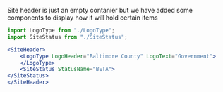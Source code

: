Site header is just an empty contanier but we have added some components to display how it will hold certain items 
```jsx
import LogoType from "./LogoType";
import SiteStatus from "./SiteStatus";

<SiteHeader>
    <LogoType LogoHeader="Baltimore County" LogoText="Government">
    </LogoType>
    <SiteStatus StatusName="BETA">
</SiteStatus>
</SiteHeader>
```